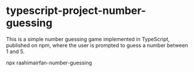 # typescript-project-number-guessing

This is a simple number guessing game implemented in TypeScript, published on npm, where the user is prompted to guess a number between 1 and 5.

npx raahimairfan-number-guessing
